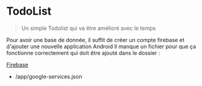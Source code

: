 # TodoList
> Un simple Todolist qui va être amélioré avec le temps

Pour avoir une base de donnée, il suffit de créer un compte firebase et d'ajouter une nouvelle application Android
Il manque un fichier pour que ça fonctionne correctement qui doit être ajouté dans le dossier :

[Firebase](https://console.firebase.google.com/)
- /app/google-services.json